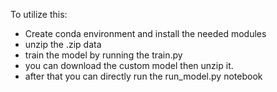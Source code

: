 To utilize this:

- Create conda environment and install the needed modules
- unzip the .zip data
- train the model by running the train.py
- you can download the custom model then unzip it. 
- after that you can directly run the run_model.py notebook
